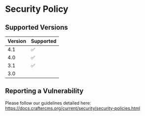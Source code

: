 # Security Policy

## Supported Versions

| Version | Supported          |
| ------- | ------------------ |
| 4.1     | ✅                 |
| 4.0     | :white_check_mark: |
| 3.1     | :white_check_mark: |
| 3.0     |  |

## Reporting a Vulnerability

Please follow our guidelines detailed here: https://docs.craftercms.org/current/security/security-policies.html
